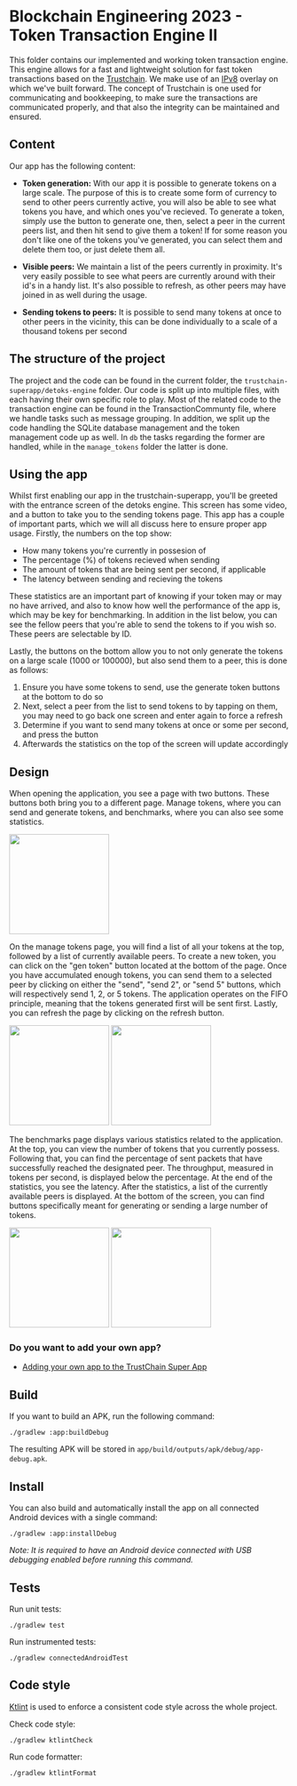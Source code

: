 # Blockchain Engineering 2023 - Token Transaction Engine II

This folder contains our implemented and working token transaction engine. This engine allows for a fast and lightweight solution for fast token transactions based on the [Trustchain](https://github.com/Tribler/kotlin-ipv8/blob/master/doc/TrustChainCommunity.md). We make use of an [IPv8](https://github.com/Tribler/kotlin-ipv8) overlay on which we've built forward. The concept of Trustchain is one used for communicating and bookkeeping, to make sure the transactions are communicated properly, and that also the integrity can be maintained and ensured. 

## Content

Our app has the following content:

- **Token generation:** With our app it is possible to generate tokens on a large scale. The purpose of this is to create some form of currency to send to other peers currently active, you will also be able to see what tokens you have, and which ones you've recieved. To generate a token, simply use the button to generate one, then, select a peer in the current peers list, and then hit send to give them a token! If for some reason you don't like one of the tokens you've generated, you can select them and delete them too, or just delete them all.
  
- **Visible peers:** We maintain a list of the peers currently in proximity. It's very easily possible to see what peers are currently around with their id's in a handy list. It's also possible to refresh, as other peers may have joined in as well during the usage.

- **Sending tokens to peers:** It is possible to send many tokens at once to other peers in the vicinity, this can be done individually to a scale of a thousand tokens per second

## The structure of the project

The project and the code can be found in the current folder, the ```trustchain-superapp/detoks-engine``` folder. Our code is split up into multiple files, with each having their own specific role to play. Most of the related code to the transaction engine can be found in the TransactionCommunty file, where we handle tasks such as message grouping. In addition, we split up the code handling the SQLite database management and the token management code up as well. In ```db``` the tasks regarding the former are handled, while in the ```manage_tokens``` folder the latter is done.

## Using the app

Whilst first enabling our app in the trustchain-superapp, you'll be greeted with the entrance screen of the detoks engine. This screen has some video, and a button to take you to the sending tokens page. This app has a couple of important parts, which we will all discuss here to ensure proper app usage. Firstly, the numbers on the top show:

- How many tokens you're currently in possesion of
- The percentage (%) of tokens recieved when sending
- The amount of tokens that are being sent per second, if applicable
- The latency between sending and recieving the tokens

These statistics are an important part of knowing if your token may or may no have arrived, and also to know how well the performance of the app is, which may be key for benchmarking. In addition in the list below, you can see the fellow peers that you're able to send the tokens to if you wish so. These peers are selectable by ID.

Lastly, the buttons on the bottom allow you to not only generate the tokens on a large scale (1000 or 100000), but also send them to a peer, this is done as follows:

1) Ensure you have some tokens to send, use the generate token buttons at the bottom to do so
2) Next, select a peer from the list to send tokens to by tapping on them, you may need to go back one screen and enter again to force a refresh
3) Determine if you want to send many tokens at once or some per second, and press the button
4) Afterwards the statistics on the top of the screen will update accordingly

## Design

When opening the application, you see a page with two buttons. These buttons both bring you to a different page. Manage tokens, where you can send and generate tokens, and benchmarks, where you can also see some statistics.

<img src="https://github.com/bbrockbernd/trustchain-superapp/blob/Documentation/detoks-engine/Screenshot_20230417_182253.png" width="180">

On the manage tokens page, you will find a list of all your tokens at the top, followed by a list of currently available peers. To create a new token, you can click on the "gen token" button located at the bottom of the page. Once you have accumulated enough tokens, you can send them to a selected peer by clicking on either the "send", "send 2", or "send 5" buttons, which will respectively send 1, 2, or 5 tokens. The application operates on the FIFO principle, meaning that the tokens generated first will be sent first. Lastly, you can refresh the page by clicking on the refresh button.

<img src="https://github.com/bbrockbernd/trustchain-superapp/blob/Documentation/detoks-engine/Screenshot_20230418_135848.png" width="180">          <img src="https://github.com/bbrockbernd/trustchain-superapp/blob/Documentation/detoks-engine/token%20manager.gif" width="180">

The benchmarks page displays various statistics related to the application. At the top, you can view the number of tokens that you currently possess. Following that, you can find the percentage of sent packets that have successfully reached the designated peer. The throughput, measured in tokens per second, is displayed below the percentage. At the end of the statistics, you see the latency. After the statistics, a list of the currently available peers is displayed. At the bottom of the screen, you can find buttons specifically meant for generating or sending a large number of tokens.

<img src="https://github.com/bbrockbernd/trustchain-superapp/blob/Documentation/detoks-engine/Screenshot_20230418_145945.png" width="180">          <img src="https://github.com/bbrockbernd/trustchain-superapp/blob/Documentation/detoks-engine/benchmark.gif" width="180">

### Do you want to add your own app?

- [Adding your own app to the TrustChain Super App](doc/AppTutorial.md)

## Build

If you want to build an APK, run the following command:

```
./gradlew :app:buildDebug
```

The resulting APK will be stored in `app/build/outputs/apk/debug/app-debug.apk`.

## Install

You can also build and automatically install the app on all connected Android devices with a single command:

```
./gradlew :app:installDebug
```

*Note: It is required to have an Android device connected with USB debugging enabled before running this command.*

## Tests

Run unit tests:
```
./gradlew test
```

Run instrumented tests:
```
./gradlew connectedAndroidTest
```

## Code style

[Ktlint](https://ktlint.github.io/) is used to enforce a consistent code style across the whole project.

Check code style:
```
./gradlew ktlintCheck
```

Run code formatter:
```
./gradlew ktlintFormat
```

